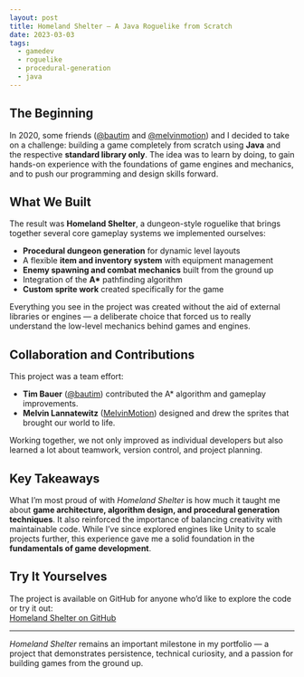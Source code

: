 ```yaml
---
layout: post
title: Homeland Shelter – A Java Roguelike from Scratch
date: 2023-03-03
tags:
  - gamedev
  - roguelike
  - procedural-generation
  - java
---
```


## The Beginning

In 2020, some friends ([@bautim](https://github.com/bautim) and [@melvinmotion](https://www.instagram.com/melvinmotion/)) and I decided to take on a challenge: building a game completely from scratch using **Java** and the respective **standard library only**. 
The idea was to learn by doing, to gain hands-on experience with the foundations of game engines and mechanics, and to push our programming and design skills forward.

## What We Built

The result was **Homeland Shelter**, a dungeon-style roguelike that brings together several core gameplay systems we implemented ourselves:

- **Procedural dungeon generation** for dynamic level layouts  
- A flexible **item and inventory system** with equipment management  
- **Enemy spawning and combat mechanics** built from the ground up  
- Integration of the **A\*** pathfinding algorithm  
- **Custom sprite work** created specifically for the game  

Everything you see in the project was created without the aid of external libraries or engines — a deliberate choice that forced us to really understand the low-level mechanics behind games and engines.

## Collaboration and Contributions

This project was a team effort:  
- **Tim Bauer** ([@bautim](https://github.com/bautim)) contributed the A\* algorithm and gameplay improvements.  
- **Melvin Lannatewitz** ([MelvinMotion](https://www.instagram.com/melvinmotion/)) designed and drew the sprites that brought our world to life.  

Working together, we not only improved as individual developers but also learned a lot about teamwork, version control, and project planning.

## Key Takeaways

What I’m most proud of with *Homeland Shelter* is how much it taught me about **game architecture, algorithm design, and procedural generation techniques**. 
It also reinforced the importance of balancing creativity with maintainable code. 
While I’ve since explored engines like Unity to scale projects further, this experience gave me a solid foundation in the **fundamentals of game development**.

## Try It Yourselves
The project is available on GitHub for anyone who’d like to explore the code or try it out:  
[Homeland Shelter on GitHub](https://github.com/FlorianB-DE/HomelandShelter)

---

*Homeland Shelter* remains an important milestone in my portfolio — a project that demonstrates persistence, technical curiosity, and a passion for building games from the ground up.